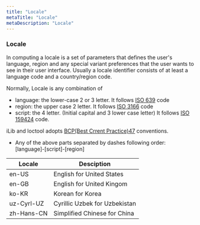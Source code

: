 ```yaml
---
title: "Locale"
metaTitle: "Locale"
metaDescription: "Locale"
---
```


### Locale
In computing a locale is a set of parameters that defines the user's language, region and any special variant preferences that the user wants to see in their user interface. Usually a locale identifier consists of at least a language code and a country/region code.  

Normally, Locale is any combination of 
 - language: the lower-case 2 or 3 letter. It follows [ISO 639](https://en.wikipedia.org/wiki/ISO_639) code
 - region: the upper case 2 letter. It follows [ISO 3166](https://en.wikipedia.org/wiki/ISO_3166-1) code
 - script: the 4 letter. (Initial capital and 3 lower case letter) It follows [ISO 159424](https://en.wikipedia.org/wiki/ISO_15924) code. 

iLib and loctool adopts [BCP(Best Crrent Practice)47](https://tools.ietf.org/html/bcp47) conventions.
 - Any of the above parts separated by dashes following order: [language]-[script]-[region]    
 
| Locale  | Desciption  |
|---|---|
| en-US | English for United States |
| en-GB | English for United Kingom|
| ko-KR | Korean for Korea |
| uz-Cyrl-UZ | Cyrillic Uzbek for Uzbekistan  |
| zh-Hans-CN | Simplified Chinese for China |

